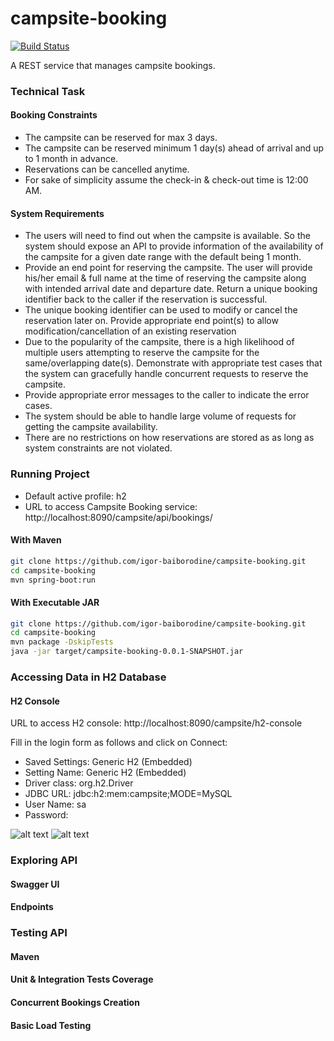 # campsite-booking

[![Build
Status](https://travis-ci.org/igor-baiborodine/campsite-booking.svg?branch=master)](https://travis-ci.org/igor-baiborodine/campsite-booking)

A REST service that manages campsite bookings. 

### Technical Task
#### Booking Constraints
* The campsite can be reserved for max 3 days.
* The campsite can be reserved minimum 1 day(s) ahead of arrival and up to 1 month in advance.
* Reservations can be cancelled anytime.
* For sake of simplicity assume the check-in & check-out time is 12:00 AM.
#### System Requirements
* The users will need to find out when the campsite is available. So the system should expose an API to provide information of the
availability of the campsite for a given date range with the default being 1 month.
* Provide an end point for reserving the campsite. The user will provide his/her email & full name at the time of reserving the campsite
along with intended arrival date and departure date. Return a unique booking identifier back to the caller if the reservation is successful.
* The unique booking identifier can be used to modify or cancel the reservation later on. Provide appropriate end point(s) to allow
modification/cancellation of an existing reservation
* Due to the popularity of the campsite, there is a high likelihood of multiple users attempting to reserve the campsite for the same/overlapping
date(s). Demonstrate with appropriate test cases that the system can gracefully handle concurrent requests to reserve the campsite.
* Provide appropriate error messages to the caller to indicate the error cases.
* The system should be able to handle large volume of requests for getting the campsite availability.
* There are no restrictions on how reservations are stored as as long as system constraints are not violated.

### Running Project
* Default active profile: h2
* URL to access Campsite Booking service: http://localhost:8090/campsite/api/bookings/
#### With Maven
```bash
git clone https://github.com/igor-baiborodine/campsite-booking.git
cd campsite-booking
mvn spring-boot:run
```
#### With Executable JAR
```bash
git clone https://github.com/igor-baiborodine/campsite-booking.git
cd campsite-booking
mvn package -DskipTests
java -jar target/campsite-booking-0.0.1-SNAPSHOT.jar
```

### Accessing Data in H2 Database
#### H2 Console
URL to access H2 console: http://localhost:8090/campsite/h2-console

Fill in the login form as follows and click on Connect:
* Saved Settings: Generic H2 (Embedded)
* Setting Name: Generic H2 (Embedded)
* Driver class: org.h2.Driver
* JDBC URL: jdbc:h2:mem:campsite;MODE=MySQL
* User Name: sa
* Password:

![alt text](../campsite-booking/images/h2-console-login.bmp)
![alt text](../campsite-booking/images/h2-console-main-view.bmp)

### Exploring API
#### Swagger UI
#### Endpoints

### Testing API
#### Maven
#### Unit & Integration Tests Coverage
#### Concurrent Bookings Creation
#### Basic Load Testing


